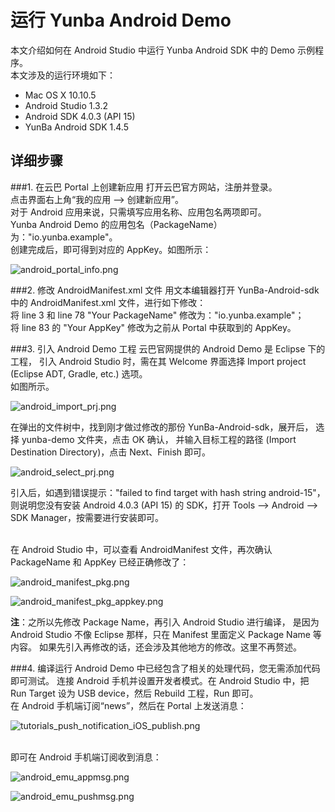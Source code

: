 # 运行 Yunba Android Demo


本文介绍如何在 Android Studio 中运行 Yunba Android SDK 中的 Demo 示例程序。
<br>
本文涉及的运行环境如下：

* Mac OS X 10.10.5
* Android Studio 1.3.2
* Android SDK 4.0.3 (API 15)
* YunBa Android SDK 1.4.5

## 详细步骤

###1. 在云巴 Portal 上创建新应用
打开云巴官方网站，注册并登录。
<br>
点击界面右上角“我的应用 --> 创建新应用”。
<br>
对于 Android 应用来说，只需填写应用名称、应用包名两项即可。
<br>
Yunba Android Demo 的应用包名（PackageName）为："io.yunba.example"。
<br>
创建完成后，即可得到对应的 AppKey。如图所示：

![android_portal_info.png](https://raw.githubusercontent.com/yunba/docs/master/image/for_quickstart/android_portal_info.png)

###2. 修改 AndroidManifest.xml 文件
用文本编辑器打开 YunBa-Android-sdk 中的 AndroidManifest.xml 文件，进行如下修改：
<br>
将 line 3 和 line 78 "Your PackageName" 修改为："io.yunba.example"；
<br>
将 line 83 的 "Your AppKey" 修改为之前从 Portal 中获取到的 AppKey。

###3. 引入 Android Demo 工程
云巴官网提供的 Android Demo 是 Eclipse 下的工程，
引入 Android Studio 时，需在其 Welcome 界面选择 Import project (Eclipse ADT, Gradle, etc.) 选项。
<br>
如图所示。

![android_import_prj.png](https://raw.githubusercontent.com/yunba/docs/master/image/for_quickstart/android_import_prj.png)

在弹出的文件树中，找到刚才做过修改的那份 YunBa-Android-sdk，展开后，
选择 yunba-demo 文件夹，点击 OK 确认，
并输入目标工程的路径 (Import Destination Directory)，点击 Next、Finish 即可。

![android_select_prj.png](https://raw.githubusercontent.com/yunba/docs/master/image/for_quickstart/android_select_prj.png)


引入后，如遇到错误提示："failed to find target with hash string android-15"，
则说明您没有安装 Android 4.0.3 (API 15) 的 SDK，打开 Tools --> Android --> SDK Manager，按需要进行安装即可。

<br>
在 Android Studio 中，可以查看 AndroidManifest 文件，再次确认 PackageName 和 AppKey 已经正确修改了：

![android_manifest_pkg.png](https://raw.githubusercontent.com/yunba/docs/master/image/for_quickstart/android_manifest_pkg.png)

![android_manifest_pkg_appkey.png](https://raw.githubusercontent.com/yunba/docs/master/image/for_quickstart/android_manifest_pkg_appkey.png)

**注**：之所以先修改 Package Name，再引入 Android Studio 进行编译，
是因为 Android Studio 不像 Eclipse 那样，只在 Manifest 里面定义 Package Name 等内容。
如果先引入再修改的话，还会涉及其他地方的修改。这里不再赘述。

###4. 编译运行
Android Demo 中已经包含了相关的处理代码，您无需添加代码即可测试。
连接 Android 手机并设置开发者模式。在 Android Studio 中，把 Run Target 设为 USB device，然后 Rebuild 工程，Run 即可。
<br>
在 Android 手机端订阅“news”，然后在 Portal 上发送消息：

![tutorials_push_notification_iOS_publish.png](https://raw.githubusercontent.com/yunba/docs/master/image/for_tutorials/tutorials_push_notification_iOS_publish.png)

<br>
即可在 Android 手机端订阅收到消息：

![android_emu_appmsg.png](https://raw.githubusercontent.com/yunba/docs/master/image/for_quickstart/android_emu_appmsg.png)

![android_emu_pushmsg.png](https://raw.githubusercontent.com/yunba/docs/master/image/for_quickstart/android_emu_pushmsg.png)

